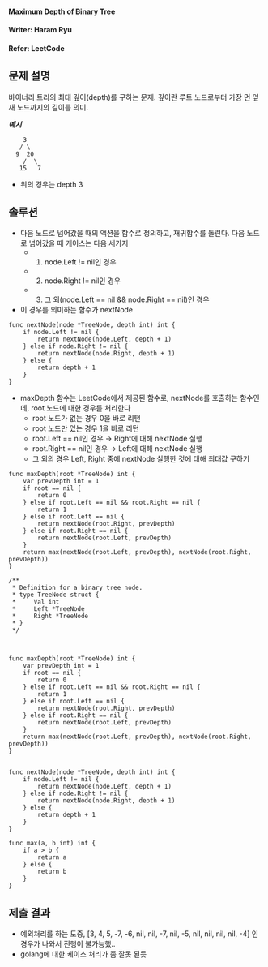 #### Maximum Depth of Binary Tree
#### Writer: Haram Ryu
#### Refer: LeetCode

## 문제 설명
바이너리 트리의 최대 깊이(depth)를 구하는 문제. 깊이란 루트 노드로부터 가장 먼 잎새 노드까지의 길이를 의미.

***예시***
```
    3
   / \
  9  20
    /  \
   15   7
```
- 위의 경우는 depth 3

## 솔루션
- 다음 노드로 넘어갔을 때의 액션을 함수로 정의하고, 재귀함수를 돌린다. 다음 노드로 넘어갔을 때 케이스는 다음 세가지
    - 1) node.Left != nil인 경우
    - 2) node.Right != nil인 경우
    - 3) 그 외(node.Left == nil && node.Right == nil)인 경우
- 이 경우를 의미하는 함수가 nextNode
```
func nextNode(node *TreeNode, depth int) int {
    if node.Left != nil {
        return nextNode(node.Left, depth + 1)
    } else if node.Right != nil {
        return nextNode(node.Right, depth + 1)
    } else {
        return depth + 1
    }
}
```
- maxDepth 함수는 LeetCode에서 제공된 함수로, nextNode를 호출하는 함수인데, root 노드에 대한 경우를 처리한다
    - root 노드가 없는 경우 0을 바로 리턴
    - root 노드만 있는 경우 1을 바로 리턴
    - root.Left == nil인 경우 → Right에 대해 nextNode 실행
    - root.Right == nil인 경우 → Left에 대해 nextNode 실행
    - 그 외의 경우 Left, Right 중에 nextNode 실행한 것에 대해 최대값 구하기
```
func maxDepth(root *TreeNode) int {
	var prevDepth int = 1
	if root == nil {
		return 0
	} else if root.Left == nil && root.Right == nil {
		return 1
	} else if root.Left == nil {
		return nextNode(root.Right, prevDepth)
	} else if root.Right == nil {
		return nextNode(root.Left, prevDepth)
	}
	return max(nextNode(root.Left, prevDepth), nextNode(root.Right, prevDepth))
}
```
```
/**
 * Definition for a binary tree node.
 * type TreeNode struct {
 *     Val int
 *     Left *TreeNode
 *     Right *TreeNode
 * }
 */



func maxDepth(root *TreeNode) int {
	var prevDepth int = 1
	if root == nil {
		return 0
	} else if root.Left == nil && root.Right == nil {
		return 1
	} else if root.Left == nil {
		return nextNode(root.Right, prevDepth)
	} else if root.Right == nil {
		return nextNode(root.Left, prevDepth)
	}
	return max(nextNode(root.Left, prevDepth), nextNode(root.Right, prevDepth))
}


func nextNode(node *TreeNode, depth int) int {
    if node.Left != nil {
        return nextNode(node.Left, depth + 1)
    } else if node.Right != nil {
        return nextNode(node.Right, depth + 1)
    } else {
        return depth + 1
    }
}

func max(a, b int) int {
    if a > b {
        return a
    } else {
        return b
    }
}
```
## 제출 결과
- 예외처리를 하는 도중, [3, 4, 5, -7, -6, nil, nil, -7, nil, -5, nil, nil, nil, nil, -4] 인 경우가 나와서 진행이 불가능했..
- golang에 대한 케이스 처리가 좀 잘못 된듯
